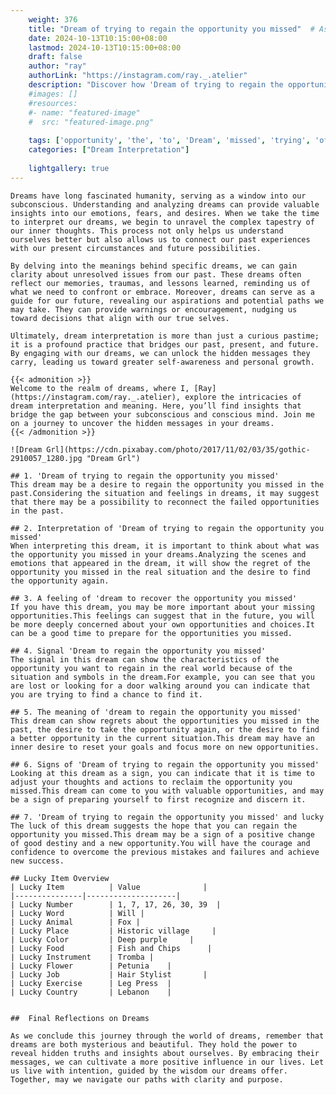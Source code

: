 ```yaml
---
    weight: 376
    title: "Dream of trying to regain the opportunity you missed"  # Assuming 'title' column exists
    date: 2024-10-13T10:15:00+08:00
    lastmod: 2024-10-13T10:15:00+08:00
    draft: false
    author: "ray"
    authorLink: "https://instagram.com/ray._.atelier"
    description: "Discover how 'Dream of trying to regain the opportunity you missed' can interpret your future and uncover its significant meanings in your life."
    #images: []
    #resources:
    #- name: "featured-image"
    #  src: "featured-image.png"
    
    tags: ['opportunity', 'the', 'to', 'Dream', 'missed', 'trying', 'of', 'you', 'regain']
    categories: ["Dream Interpretation"]
    
    lightgallery: true
---
```

    
    Dreams have long fascinated humanity, serving as a window into our subconscious. Understanding and analyzing dreams can provide valuable insights into our emotions, fears, and desires. When we take the time to interpret our dreams, we begin to unravel the complex tapestry of our inner thoughts. This process not only helps us understand ourselves better but also allows us to connect our past experiences with our present circumstances and future possibilities.
    
    By delving into the meanings behind specific dreams, we can gain clarity about unresolved issues from our past. These dreams often reflect our memories, traumas, and lessons learned, reminding us of what we need to confront or embrace. Moreover, dreams can serve as a guide for our future, revealing our aspirations and potential paths we may take. They can provide warnings or encouragement, nudging us toward decisions that align with our true selves.
    
    Ultimately, dream interpretation is more than just a curious pastime; it is a profound practice that bridges our past, present, and future. By engaging with our dreams, we can unlock the hidden messages they carry, leading us toward greater self-awareness and personal growth.
    
    {{< admonition >}}
    Welcome to the realm of dreams, where I, [Ray](https://instagram.com/ray._.atelier), explore the intricacies of dream interpretation and meaning. Here, you’ll find insights that bridge the gap between your subconscious and conscious mind. Join me on a journey to uncover the hidden messages in your dreams.
    {{< /admonition >}}
    
    ![Dream Grl](https://cdn.pixabay.com/photo/2017/11/02/03/35/gothic-2910057_1280.jpg "Dream Grl")
    
    ## 1. 'Dream of trying to regain the opportunity you missed'
    This dream may be a desire to regain the opportunity you missed in the past.Considering the situation and feelings in dreams, it may suggest that there may be a possibility to reconnect the failed opportunities in the past.
    
    ## 2. Interpretation of 'Dream of trying to regain the opportunity you missed'
    When interpreting this dream, it is important to think about what was the opportunity you missed in your dreams.Analyzing the scenes and emotions that appeared in the dream, it will show the regret of the opportunity you missed in the real situation and the desire to find the opportunity again.
    
    ## 3. A feeling of 'dream to recover the opportunity you missed'
    If you have this dream, you may be more important about your missing opportunities.This feelings can suggest that in the future, you will be more deeply concerned about your own opportunities and choices.It can be a good time to prepare for the opportunities you missed.
    
    ## 4. Signal 'Dream to regain the opportunity you missed'
    The signal in this dream can show the characteristics of the opportunity you want to regain in the real world because of the situation and symbols in the dream.For example, you can see that you are lost or looking for a door walking around you can indicate that you are trying to find a chance to find it.
    
    ## 5. The meaning of 'dream to regain the opportunity you missed'
    This dream can show regrets about the opportunities you missed in the past, the desire to take the opportunity again, or the desire to find a better opportunity in the current situation.This dream may have an inner desire to reset your goals and focus more on new opportunities.
    
    ## 6. Signs of 'Dream of trying to regain the opportunity you missed'
    Looking at this dream as a sign, you can indicate that it is time to adjust your thoughts and actions to reclaim the opportunity you missed.This dream can come to you with valuable opportunities, and may be a sign of preparing yourself to first recognize and discern it.
    
    ## 7. 'Dream of trying to regain the opportunity you missed' and lucky
    The luck of this dream suggests the hope that you can regain the opportunity you missed.This dream may be a sign of a positive change of good destiny and a new opportunity.You will have the courage and confidence to overcome the previous mistakes and failures and achieve new success.
    
    ## Lucky Item Overview
    | Lucky Item          | Value              |
    |---------------|--------------------|
    | Lucky Number        | 1, 7, 17, 26, 30, 39  |
    | Lucky Word          | Will |
    | Lucky Animal        | Fox |
    | Lucky Place         | Historic village     |
    | Lucky Color         | Deep purple     |
    | Lucky Food          | Fish and Chips      |
    | Lucky Instrument    | Tromba |
    | Lucky Flower        | Petunia    |
    | Lucky Job           | Hair Stylist       |
    | Lucky Exercise      | Leg Press  |
    | Lucky Country       | Lebanon    |
    
    
    ##  Final Reflections on Dreams
    
    As we conclude this journey through the world of dreams, remember that dreams are both mysterious and beautiful. They hold the power to reveal hidden truths and insights about ourselves. By embracing their messages, we can cultivate a more positive influence in our lives. Let us live with intention, guided by the wisdom our dreams offer. Together, may we navigate our paths with clarity and purpose.
    